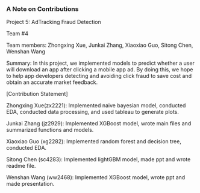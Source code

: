 ### A Note on Contributions
Project 5: AdTracking Fraud Detection

Team #4

Team members: Zhongxing Xue, Junkai Zhang, Xiaoxiao Guo, Sitong Chen, Wenshan Wang

Summary: In this project, we implemented models to predict whether a user will download an app after clicking a mobile app ad. By doing this, we hope to help app developers detecting and avoiding click fraud to save cost and obtain an accurate market feedback.

[Contribution Statement]

Zhongxing Xue(zx2221): Implemented naive bayesian model, conducted EDA, conducted data processing, and used tableau to generate plots.

Junkai Zhang (jz2929): Implemented XGBoost model, wrote main files and summarized functions and models.

Xiaoxiao Guo (xg2282): Implemented random forest and decision tree, conducted EDA.

Sitong Chen (sc4283): Implemented lightGBM model, made ppt and wrote readme file.

Wenshan Wang (ww2468): Implemented XGBoost model, wrote ppt and made presentation.